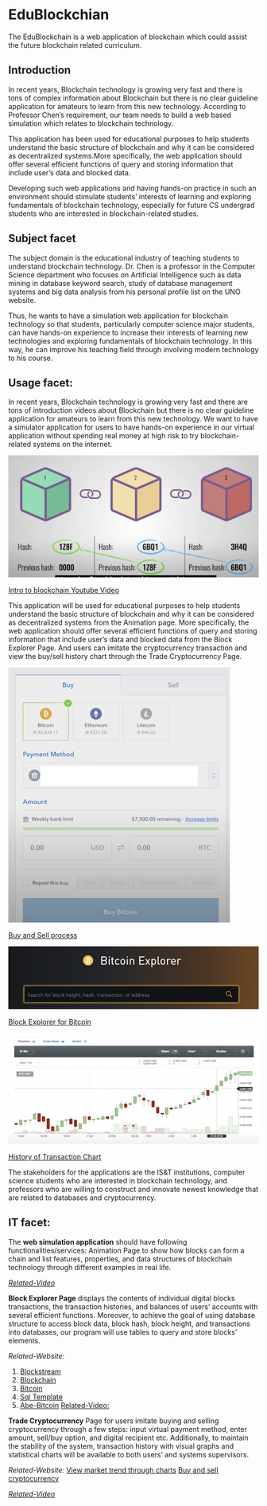 # EduBlockchian
  The EduBlockchain is a web application of blockchain which could assist the future blockchain related curriculum.
  
  
## Introduction
 
In recent years, Blockchain technology is growing very fast and there is tons of complex information about Blockchain but there is no clear guideline application for amateurs to learn from this new technology. According to Professor Chen’s requirement, our team needs to build a web based simulation which relates to blockchain technology. 

This application has been used for educational purposes to help students understand the basic structure of blockchain and why it can be considered as decentralized systems.More specifically, the web application should offer several efficient functions of query and storing information that include user’s data and blocked data. 

Developing such web applications and having hands-on practice in such an environment should stimulate students’ interests of learning and exploring fundamentals of blockchain technology, especially for future CS undergrad students who are interested in blockchain-related studies. 

## Subject facet

The subject domain is the educational industry of teaching students to understand blockchain technology. Dr. Chen is a professor in the Computer Science department who focuses on Artificial Intelligence such as data mining in database keyword search, study of database management systems and big data analysis from his personal profile list on the UNO website. 

Thus, he wants to have a simulation web application for blockchain technology so that students, particularly computer science major students, can have hands-on experience to increase their interests of learning new technologies and exploring fundamentals of blockchain technology. In this way, he can improve his teaching field through involving modern technology to his course.


## Usage facet: 
 
In recent years, Blockchain technology is growing very fast and there are tons of introduction videos about Blockchain but there is no clear guideline application for amateurs to learn from this new technology. We want to have a simulator application for users to have hands-on experience in our virtual application without spending real money at high risk to try blockchain-related systems on the internet.   

![Blocks](image/Blocks.png)  

[Intro to blockchain Youtube Video](https://www.youtube.com/watch?v=SSo_EIwHSd4)  

This application will be used for educational purposes to help students understand the basic structure of blockchain and why it can be considered as decentralized systems from the Animation page. More specifically, the web application should offer several efficient functions of query and storing information that include user’s data and blocked data from the Block Explorer Page. And users can imitate the cryptocurrency transaction and view the buy/sell history chart through the Trade Cryptocurrency Page.   

![Transaction](image/Transaction.png)  

[Buy and Sell process](https://www.coinbase.com/ )

![BitcoinExplore](image/BitcoinExplorer.png)  

[Block Explorer for Bitcoin](https://blockstream.info/)  

![History](image/History.png)  

[History of Transaction Chart](https://bittrex.com/)  

The stakeholders for the applications are the IS&T institutions, computer science students who are interested in blockchain technology, and professors who are willing to construct and innovate newest knowledge that are related to databases and cryptocurrency. 
 
## IT facet: 

The **web simulation application** should have following functionalities/services:
Animation Page to show how blocks can form a chain and list features, properties, and data structures of blockchain technology through different examples in real life. 

[_Related-Video_](https://www.youtube.com/watch?v=SSo_EIwHSd4 )

**Block Explorer Page** displays the contents of individual digital blocks transactions, the transaction histories, and balances of users’ accounts with several efficient functions. Moreover, to achieve the goal of using database structure to access block data, block hash, block height, and transactions into databases, our program will use tables to query and store blocks’ elements.

_Related-Website:_
  1. [Blockstream](https://blockstream.info/)
  2. [Blockchain](https://www.blockchain.com/explorer)
  3. [Bitcoin](https://btc.com/)
  4. [Sql Template](http://blockchainsql.io/Query/Template/10)
  5. [Abe-Bitcoin](https://github.com/bitcoin-abe/bitcoin-abe )
[Related-Video:](https://www.youtube.com/watch?v=laeV2slJgc8 )

**Trade Cryptocurrency** Page for users imitate buying and selling cryptocurrency through a few steps: input virtual payment method, enter amount, sell/buy option, and digital recipient etc. Additionally, to maintain the stability of the system, transaction history with visual graphs and statistical charts will be available to both users’ and systems supervisors.

_Related-Website:_
[View market trend through charts](https://bittrex.com/)
[Buy and sell cryptocurrency](https://www.coinbase.com/)

[_Related-Video_](https://www.youtube.com/watch?v=M-qYym-i1_8 )




